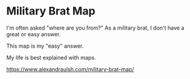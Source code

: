 # Military Brat Map

I'm often asked "where are you from?" As a military brat, I don't have a great or easy answer.

This map is my "easy" answer.

My life is best explained with maps.

https://www.alexandraulsh.com/military-brat-map/

